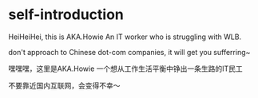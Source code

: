 # self-introduction

HeiHeiHei, this is AKA.Howie
An IT worker who is struggling with WLB.

don't approach to Chinese dot-com companies, it will get you sufferring~

嘿嘿嘿，这里是AKA.Howie
一个想从工作生活平衡中铮出一条生路的IT民工

不要靠近国内互联网，会变得不幸～
